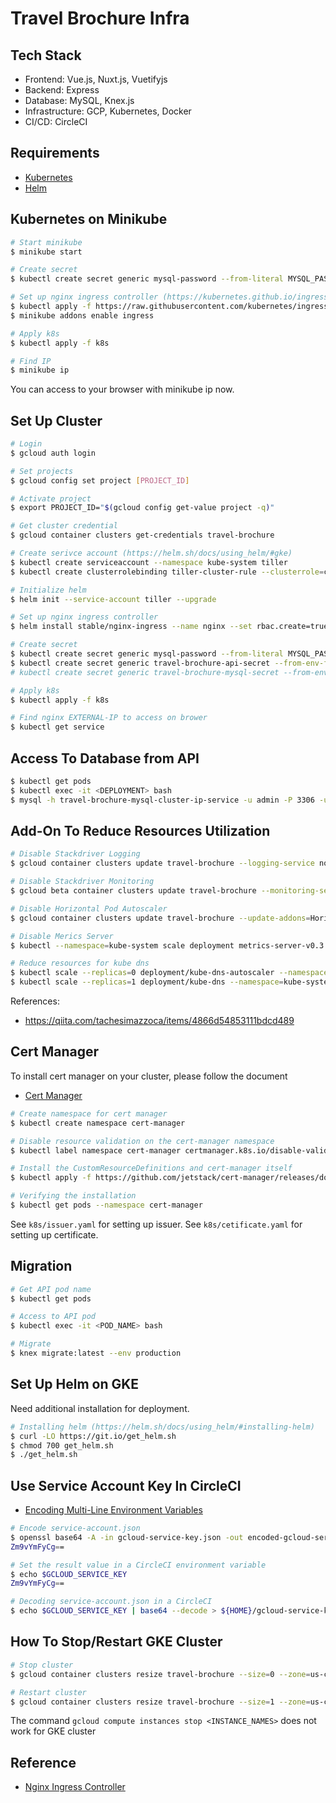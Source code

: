 # Travel Brochure Infra

## Tech Stack
- Frontend: Vue.js, Nuxt.js, Vuetifyjs
- Backend: Express
- Database: MySQL, Knex.js
- Infrastructure: GCP, Kubernetes, Docker
- CI/CD: CircleCI

## Requirements
- [Kubernetes](https://kubernetes.io/)
- [Helm](https://helm.sh/)

## Kubernetes on Minikube
```bash
# Start minikube
$ minikube start

# Create secret
$ kubectl create secret generic mysql-password --from-literal MYSQL_PASSWORD=<YOUR_PASSWORD>

# Set up nginx ingress controller (https://kubernetes.github.io/ingress-nginx/deploy/)
$ kubectl apply -f https://raw.githubusercontent.com/kubernetes/ingress-nginx/master/deploy/static/mandatory.yaml
$ minikube addons enable ingress

# Apply k8s
$ kubectl apply -f k8s

# Find IP
$ minikube ip
```
You can access to your browser with minikube ip now.

## Set Up Cluster
```bash
# Login
$ gcloud auth login

# Set projects
$ gcloud config set project [PROJECT_ID]

# Activate project
$ export PROJECT_ID="$(gcloud config get-value project -q)"

# Get cluster credential
$ gcloud container clusters get-credentials travel-brochure

# Create serivce account (https://helm.sh/docs/using_helm/#gke)
$ kubectl create serviceaccount --namespace kube-system tiller
$ kubectl create clusterrolebinding tiller-cluster-rule --clusterrole=cluster-admin --serviceaccount=kube-system:tiller

# Initialize helm
$ helm init --service-account tiller --upgrade

# Set up nginx ingress controller
$ helm install stable/nginx-ingress --name nginx --set rbac.create=true

# Create secret
$ kubectl create secret generic mysql-password --from-literal MYSQL_PASSWORD=<YOUR_PASSWORD>
$ kubectl create secret generic travel-brochure-api-secret --from-env-file=envs/.env.api
# kubectl create secret generic travel-brochure-mysql-secret --from-env-file=envs/.env.mysql

# Apply k8s
$ kubectl apply -f k8s

# Find nginx EXTERNAL-IP to access on brower
$ kubectl get service
```

## Access To Database from API
```bash
$ kubectl get pods
$ kubectl exec -it <DEPLOYMENT> bash
$ mysql -h travel-brochure-mysql-cluster-ip-service -u admin -P 3306 -u root -p
```

## Add-On To Reduce Resources Utilization
```bash
# Disable Stackdriver Logging
$ gcloud container clusters update travel-brochure --logging-service none

# Disable Stackdriver Monitoring
$ gcloud beta container clusters update travel-brochure --monitoring-service none

# Disable Horizontal Pod Autoscaler
$ gcloud container clusters update travel-brochure --update-addons=HorizontalPodAutoscaling=DISABLED

# Disable Merics Server
$ kubectl --namespace=kube-system scale deployment metrics-server-v0.3.1 --replicas=0

# Reduce resources for kube dns
$ kubectl scale --replicas=0 deployment/kube-dns-autoscaler --namespace=kube-system
$ kubectl scale --replicas=1 deployment/kube-dns --namespace=kube-system
```

References:
- https://qiita.com/tachesimazzoca/items/4866d54853111bdcd489


## Cert Manager
To install cert manager on your cluster, please follow the document
- [Cert Manager](https://github.com/jetstack/cert-manager)
```bash
# Create namespace for cert manager
$ kubectl create namespace cert-manager

# Disable resource validation on the cert-manager namespace
$ kubectl label namespace cert-manager certmanager.k8s.io/disable-validation=true

# Install the CustomResourceDefinitions and cert-manager itself
$ kubectl apply -f https://github.com/jetstack/cert-manager/releases/download/v0.8.1/cert-manager.yaml --validate=false

# Verifying the installation
$ kubectl get pods --namespace cert-manager
```

See `k8s/issuer.yaml` for setting up issuer.
See `k8s/cetificate.yaml` for setting up certificate.


## Migration
```bash
# Get API pod name
$ kubectl get pods

# Access to API pod
$ kubectl exec -it <POD_NAME> bash

# Migrate
$ knex migrate:latest --env production
```

## Set Up Helm on GKE
Need additional installation for deployment.
```bash
# Installing helm (https://helm.sh/docs/using_helm/#installing-helm)
$ curl -LO https://git.io/get_helm.sh
$ chmod 700 get_helm.sh
$ ./get_helm.sh
```

## Use Service Account Key In CircleCI
- [Encoding Multi-Line Environment Variables](https://circleci.com/docs/2.0/env-vars/#setting-an-environment-variable-in-a-project)

```bash
# Encode service-account.json
$ openssl base64 -A -in gcloud-service-key.json -out encoded-gcloud-service-key.json
Zm9vYmFyCg==

# Set the result value in a CircleCI environment variable
$ echo $GCLOUD_SERVICE_KEY
Zm9vYmFyCg==

# Decoding service-account.json in a CircleCI
$ echo $GCLOUD_SERVICE_KEY | base64 --decode > ${HOME}/gcloud-service-key.json
```

## How To Stop/Restart GKE Cluster
```bash
# Stop cluster
$ gcloud container clusters resize travel-brochure --size=0 --zone=us-central1-a

# Restart cluster
$ gcloud container clusters resize travel-brochure --size=1 --zone=us-central1-a
```
The command `gcloud compute instances stop <INSTANCE_NAMES>` does not work for GKE cluster

## Reference
- [Nginx Ingress Controller](https://github.com/kubernetes/ingress-nginx)
